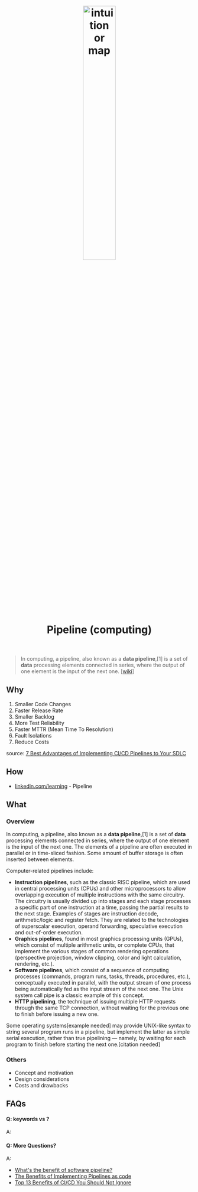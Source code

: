 <h1 align="center">
<br>
	<a href="https://valohai.com/machine-learning-pipeline/">
  <img src="https://i.imgur.com/aZExksk.png" alt="intuition or map" width=42%">
  </a>
  <br><br>
Pipeline (computing)
  <br><br>
</h1>

> In computing, a pipeline, also known as a **data pipeline**,[1] is a set of **data** processing elements connected in series, where the output of one element is the input of the next one. [[wiki](https://www.wikiwand.com/en/Pipeline_(computing))]

## Why 

1. Smaller Code Changes
2. Faster Release Rate
3. Smaller Backlog
4. More Test Reliability
5. Faster MTTR (Mean Time To Resolution)
6. Fault Isolations
7. Reduce Costs

source: [7 Best Advantages of Implementing CI/CD Pipelines to Your SDLC](https://dev.to/katalon/top-7-advantages-of-implementing-ci-cd-pipelines-to-your-sdlc-3gdk)

## How

* [linkedin.com/learning](https://www.linkedin.com/learning/search?keywords=Pipeline) - Pipeline


## What 

### Overview

In computing, a pipeline, also known as a **data pipeline**,[1] is a set of **data** processing elements connected in series, where the output of one element is the input of the next one. The elements of a pipeline are often executed in parallel or in time-sliced fashion. Some amount of buffer storage is often inserted between elements.

Computer-related pipelines include:

* **Instruction pipelines**, such as the classic RISC pipeline, which are used in central processing units (CPUs) and other microprocessors to allow overlapping execution of multiple instructions with the same circuitry. The circuitry is usually divided up into stages and each stage processes a specific part of one instruction at a time, passing the partial results to the next stage. Examples of stages are instruction decode, arithmetic/logic and register fetch. They are related to the technologies of superscalar execution, operand forwarding, speculative execution and out-of-order execution.
* **Graphics pipelines**, found in most graphics processing units (GPUs), which consist of multiple arithmetic units, or complete CPUs, that implement the various stages of common rendering operations (perspective projection, window clipping, color and light calculation, rendering, etc.).
* **Software pipelines**, which consist of a sequence of computing processes (commands, program runs, tasks, threads, procedures, etc.), conceptually executed in parallel, with the output stream of one process being automatically fed as the input stream of the next one. The Unix system call pipe is a classic example of this concept.
* **HTTP pipelining**, the technique of issuing multiple HTTP requests through the same TCP connection, without waiting for the previous one to finish before issuing a new one.

Some operating systems[example needed] may provide UNIX-like syntax to string several program runs in a pipeline, but implement the latter as simple serial execution, rather than true pipelining — namely, by waiting for each program to finish before starting the next one.[citation needed]


### Others

* Concept and motivation
* Design considerations
* Costs and drawbacks


## FAQs

#### Q: keywords vs ?

A: 

#### Q: More Questions?

A: 

* [What's the benefit of software pipeline?](https://stackoverflow.com/questions/17520241/whats-the-benefit-of-software-pipeline)
* [The Benefits of Implementing Pipelines as code](https://scalarsoftware.com/blog/the-benefits-of-implementing-pipelines-as-code/)
* [Top 13 Benefits of CI/CD You Should Not Ignore
](https://www.lambdatest.com/blog/benefits-of-ci-cd/)

